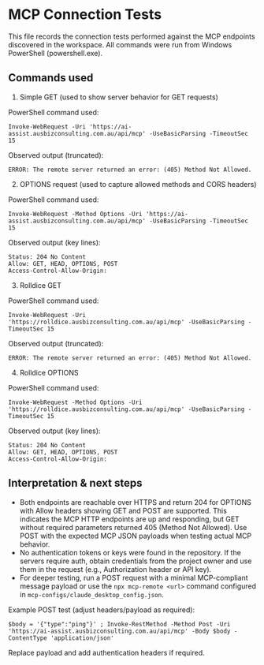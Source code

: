 # MCP Connection Tests

This file records the connection tests performed against the MCP endpoints discovered in the workspace. All commands were run from Windows PowerShell (powershell.exe).

## Commands used

1) Simple GET (used to show server behavior for GET requests)

PowerShell command used:

```
Invoke-WebRequest -Uri 'https://ai-assist.ausbizconsulting.com.au/api/mcp' -UseBasicParsing -TimeoutSec 15
```

Observed output (truncated):

```
ERROR: The remote server returned an error: (405) Method Not Allowed.
```

2) OPTIONS request (used to capture allowed methods and CORS headers)

PowerShell command used:

```
Invoke-WebRequest -Method Options -Uri 'https://ai-assist.ausbizconsulting.com.au/api/mcp' -UseBasicParsing -TimeoutSec 15
```

Observed output (key lines):

```
Status: 204 No Content
Allow: GET, HEAD, OPTIONS, POST
Access-Control-Allow-Origin:
```

3) Rolldice GET

PowerShell command used:

```
Invoke-WebRequest -Uri 'https://rolldice.ausbizconsulting.com.au/api/mcp' -UseBasicParsing -TimeoutSec 15
```

Observed output (truncated):

```
ERROR: The remote server returned an error: (405) Method Not Allowed.
```

4) Rolldice OPTIONS

PowerShell command used:

```
Invoke-WebRequest -Method Options -Uri 'https://rolldice.ausbizconsulting.com.au/api/mcp' -UseBasicParsing -TimeoutSec 15
```

Observed output (key lines):

```
Status: 204 No Content
Allow: GET, HEAD, OPTIONS, POST
Access-Control-Allow-Origin:
```

## Interpretation & next steps
- Both endpoints are reachable over HTTPS and return 204 for OPTIONS with Allow headers showing GET and POST are supported. This indicates the MCP HTTP endpoints are up and responding, but GET without required parameters returned 405 (Method Not Allowed). Use POST with the expected MCP JSON payloads when testing actual MCP behavior.
- No authentication tokens or keys were found in the repository. If the servers require auth, obtain credentials from the project owner and use them in the request (e.g., Authorization header or API key).
- For deeper testing, run a POST request with a minimal MCP-compliant message payload or use the `npx mcp-remote <url>` command configured in `mcp-configs/claude_desktop_config.json`.

Example POST test (adjust headers/payload as required):

```
$body = '{"type":"ping"}' ; Invoke-RestMethod -Method Post -Uri 'https://ai-assist.ausbizconsulting.com.au/api/mcp' -Body $body -ContentType 'application/json'
```

Replace payload and add authentication headers if required.
